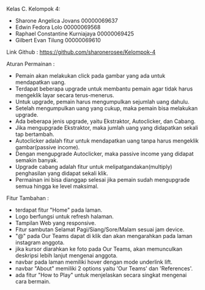 Kelas C.
Kelompok 4:
- Sharone Angelica Jovans 00000069637
- Edwin Fedora Lolo 00000069568
- Raphael Constantine Kurniajaya 00000069425
- Gilbert Evan Tilung 00000069610

Link Github : 
https://github.com/sharonerosee/Kelompok-4

Aturan Permainan : 
- Pemain akan melakukan click pada gambar yang ada untuk mendapatkan uang. 
- Terdapat beberapa upgrade untuk membantu pemain agar tidak harus mengeklik layar secara terus-menerus. 
- Untuk upgrade, pemain harus mengumpulkan sejumlah uang dahulu. 
- Setelah mengumpulkan uang yang cukup, maka pemain bisa melakukan upgrade.
- Ada beberapa jenis upgrade, yaitu Ekstraktor, Autoclicker, dan Cabang.
- Jika mengupgrade Ekstraktor, maka jumlah uang yang didapatkan sekali tap bertambah.
- Autoclicker adalah fitur untuk mendapatkan uang tanpa harus mengeklik gambar(passive income).
- Dengan mengupgrade Autoclicker, maka passive income yang didapat semakin banyak.
- Upgrade cabang adalah fitur untuk melipatgandakan(multiply) penghasilan yang didapat sekali klik.
- Permainan ini bisa dianggap selesai jika pemain sudah mengupgrade semua hingga ke level maksimal.

Fitur Tambahan : 
- terdapat fitur "Home" pada laman.
- Logo berfungsi untuk refresh halaman.
- Tampilan Web yang responsive.
- Fitur sambutan Selamat Pagi/Siang/Sore/Malam sesuai jam device.
- "@" pada Our Teams dapat di klik dan akan mengarahkan pada laman instagram anggota.
- jika kursor diarahkan ke foto pada Our Teams, akan memunculkan deskripsi lebih lanjut mengenai anggota.
- navbar pada laman memiliki hover dengan mode underlink lift.
- navbar "About" memiliki 2 options yaitu 'Our Teams' dan 'References'.
- ada fitur "How to Play" untuk menjelaskan secara singkat mengenai cara bermain.
